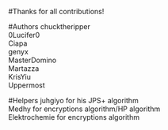 #Thanks for all contributions!

#Authors
chucktheripper  
0Lucifer0  
Ciapa  
genyx  
MasterDomino  
Martazza  
KrisYiu  
Uppermost  

#Helpers
juhgiyo for his JPS+ algorithm  
Medhy for encryptions algorithm/HP algorithm  
Elektrochemie for encryptions algorithm
